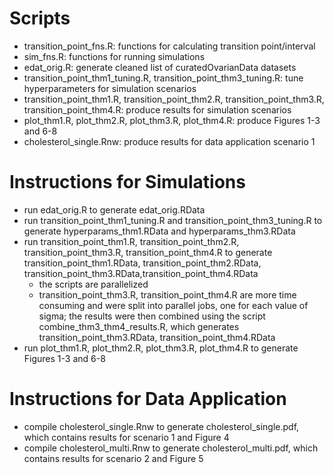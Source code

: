 
# Scripts
- transition_point_fns.R: functions for calculating transition point/interval
- sim_fns.R: functions for running simulations
- edat_orig.R: generate cleaned list of curatedOvarianData datasets
- transition_point_thm1_tuning.R, transition_point_thm3_tuning.R: tune hyperparameters for simulation scenarios
- transition_point_thm1.R, transition_point_thm2.R, transition_point_thm3.R, transition_point_thm4.R: produce results for simulation scenarios 
- plot_thm1.R, plot_thm2.R, plot_thm3.R, plot_thm4.R: produce Figures 1-3 and 6-8
- cholesterol_single.Rnw: produce results for data application scenario 1


# Instructions for Simulations
- run edat_orig.R to generate edat_orig.RData
- run transition_point_thm1_tuning.R and transition_point_thm3_tuning.R to generate hyperparams_thm1.RData and hyperparams_thm3.RData
- run transition_point_thm1.R, transition_point_thm2.R, transition_point_thm3.R, transition_point_thm4.R to generate transition_point_thm1.RData, transition_point_thm2.RData, transition_point_thm3.RData,transition_point_thm4.RData
	- the scripts are parallelized
	- transition_point_thm3.R, transition_point_thm4.R are more time consuming and were split into parallel jobs, one for each value of sigma; the results were then combined using the script combine_thm3_thm4_results.R, which generates transition_point_thm3.RData, transition_point_thm4.RData
- run plot_thm1.R, plot_thm2.R, plot_thm3.R, plot_thm4.R to generate Figures 1-3 and 6-8


# Instructions for Data Application
- compile cholesterol_single.Rnw to generate cholesterol_single.pdf, which contains results for scenario 1 and Figure 4
- compile cholesterol_multi.Rnw to generate cholesterol_multi.pdf, which contains results for scenario 2 and Figure 5